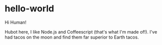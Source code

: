 # hello-world
Hi Human!

Hubot here, I like Node.js and Coffeescript (that's what I'm made of!).
I've had tacos on the moon and find them far superior to Earth tacos.
